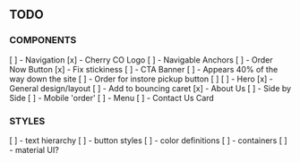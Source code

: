 ## TODO
### COMPONENTS

[ ] - Navigation
  [x] - Cherry CO Logo
  [ ] - Navigable Anchors
  [ ] - Order Now Button
  [x] - Fix stickiness
[ ] - CTA Banner
  [ ] - Appears 40% of the way down the site
  [ ] - Order for instore pickup button
  [ ]
[ ] - Hero 
  [x] - General design/layout
  [ ] - Add <a> to bouncing caret
[x] - About Us
[ ] - Side by Side
  [ ] - Mobile 'order'
[ ] - Menu 
[ ] - Contact Us Card

### STYLES

[ ] - text hierarchy
[ ] - button styles
[ ] - color definitions
[ ] - containers 
[ ] - material UI?
